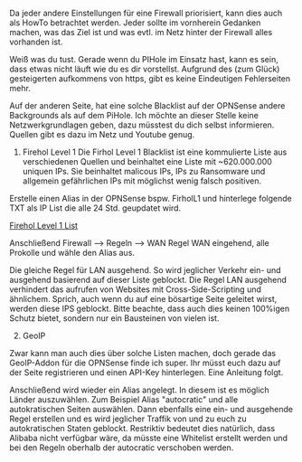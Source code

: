 Da jeder andere Einstellungen für eine Firewall priorisiert, kann dies auch als HowTo betrachtet werden. Jeder sollte im vornherein Gedanken machen, was das Ziel ist und was evtl. im Netz hinter der Firewall alles vorhanden ist.

Weiß was du tust. Gerade wenn du PIHole im Einsatz hast, kann es sein, dass etwas nicht läuft wie du es dir vorstellst. Aufgrund des (zum Glück) gesteigerten aufkommens von https, gibt es keine Eindeutigen Fehlerseiten mehr.

Auf der anderen Seite, hat eine solche Blacklist auf der OPNSense andere Backgrounds als auf dem PiHole. Ich möchte an dieser Stelle keine Netzwerkgrundlagen geben, dazu müsstest du dich selbst informieren. Quellen gibt es dazu im Netz und Youtube genug.

1. Firehol Level 1
Die Firhol Level 1 Blacklist ist eine kommulierte Liste aus verschiedenen Quellen und beinhaltet eine Liste mit ~620.000.000 uniquen IPs. Sie beinhaltet malicous IPs, IPs zu Ransomware und allgemein gefährlichen IPs mit möglichst wenig falsch positiven.

Erstelle einen Alias in der OPNSense bspw. FirholL1 und hinterlege folgende TXT als IP List die alle 24 Std. geupdatet wird.

[Firehol Level 1 List](https://raw.githubusercontent.com/ktsaou/blocklist-ipsets/master/firehol_level1.netset)

Anschließend Firewall --> Regeln --> WAN
Regel WAN eingehend, alle Prokolle und wähle den Alias aus.

Die gleiche Regel für LAN ausgehend. So wird jeglicher Verkehr ein- und ausgehend basierend auf dieser Liste geblockt. Die Regel LAN ausgehend verhindert das aufrufen von Websites mit Cross-Side-Scripting und ähnlichem. Sprich, auch wenn du auf eine bösartige Seite geleitet wirst, werden diese IPS geblockt. Bitte beachte, dass auch dies keinen 100%igen Schutz bietet, sondern nur ein Bausteinen von vielen ist.

2. GeoIP

Zwar kann man auch dies über solche Listen machen, doch gerade das GeoIP-Addon für die OPNSense finde ich super. Ihr müsst euch dazu auf der Seite registrieren und einen API-Key hinterlegen. Eine Anleitung folgt.

Anschließend wird wieder ein Alias angelegt. In diesem ist es möglich Länder auszuwählen. Zum Beispiel Alias "autocratic" und alle autokratischen Seiten auswählen. Dann ebenfalls eine ein- und ausgehende Regel erstellen und es wird jeglicher Traffik von und zu euch zu autokratischen Staten geblockt. Restriktiv bedeutet dies natürlich, dass Alibaba nicht verfügbar wäre, da müsste eine Whitelist erstellt werden und bei den Regeln oberhalb der autocratic verschoben werden.
